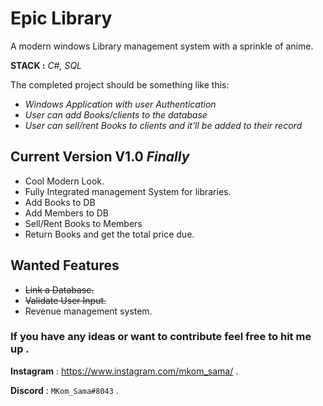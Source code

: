 # Epic Library

A modern windows Library management system with a sprinkle of anime.

**STACK :** _C#, SQL_

The completed project should be something like this:

- _Windows Application with user Authentication_
- _User can add Books/clients to the database_
- _User can sell/rent Books to clients and it'll be added to their record_

## Current Version V1.0 _Finally_

- Cool Modern Look.
- Fully Integrated management System for libraries. 
- Add Books to DB 
- Add Members to DB
- Sell/Rent Books to Members
- Return Books and get the total price due.

## Wanted Features

- ~~Link a Database.~~
- ~~Validate User Input.~~
- Revenue management system.
 

### If you have any ideas or want to contribute feel free to hit me up .

**Instagram** : https://www.instagram.com/mkom_sama/ .

**Discord** : `MKom_Sama#8043` .
